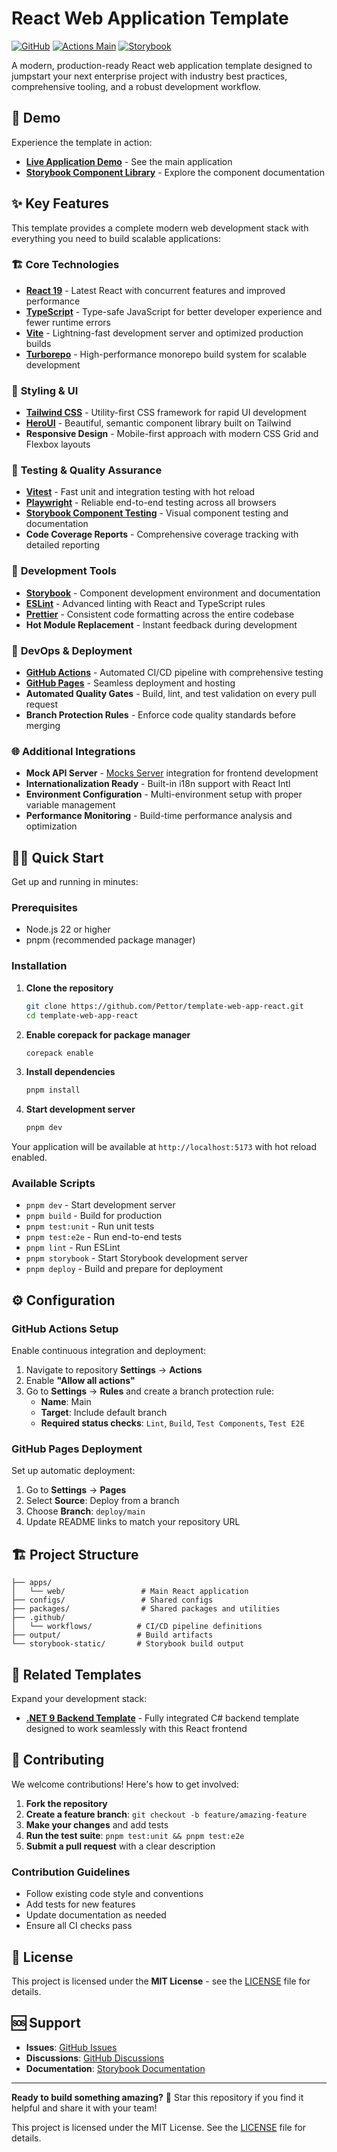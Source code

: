 # React Web Application Template

[![GitHub](https://img.shields.io/badge/license-MIT-green)](https://github.com/Pettor/template-web-app-react-enterprise/blob/main/LICENSE)
[![Actions Main](../../actions/workflows/main.yml/badge.svg)](../../actions/workflows/main.yml)
[![Storybook](https://raw.githubusercontent.com/storybooks/brand/master/badge/badge-storybook.svg)](https://pettor.github.io/template-web-app-react-enterprise/storybook/)

A modern, production-ready React web application template designed to jumpstart your next enterprise project with industry best practices, comprehensive tooling, and a robust development workflow.

## 🚀 Demo

Experience the template in action:
- **[Live Application Demo](https://pettor.github.io/template-web-app-react-enterprise/app/)** - See the main application
- **[Storybook Component Library](https://pettor.github.io/template-web-app-react-enterprise/storybook/)** - Explore the component documentation

## ✨ Key Features

This template provides a complete modern web development stack with everything you need to build scalable applications:

### 🏗️ **Core Technologies**
- **[React 19](https://reactjs.org/)** - Latest React with concurrent features and improved performance
- **[TypeScript](https://www.typescriptlang.org/)** - Type-safe JavaScript for better developer experience and fewer runtime errors
- **[Vite](https://vitejs.dev/)** - Lightning-fast development server and optimized production builds
- **[Turborepo](https://turbo.build/repo/)** - High-performance monorepo build system for scalable development

### 🎨 **Styling & UI**
- **[Tailwind CSS](https://tailwindcss.com/)** - Utility-first CSS framework for rapid UI development
- **[HeroUI](https://www.heroui.com/)** - Beautiful, semantic component library built on Tailwind
- **Responsive Design** - Mobile-first approach with modern CSS Grid and Flexbox layouts

### 🧪 **Testing & Quality Assurance**
- **[Vitest](https://vitest.dev/)** - Fast unit and integration testing with hot reload
- **[Playwright](https://playwright.dev/)** - Reliable end-to-end testing across all browsers
- **[Storybook Component Testing](https://storybook.js.org/docs/writing-tests/component-testing)** - Visual component testing and documentation
- **Code Coverage Reports** - Comprehensive coverage tracking with detailed reporting

### 🔧 **Development Tools**
- **[Storybook](https://storybook.js.org/)** - Component development environment and documentation
- **[ESLint](https://eslint.org/)** - Advanced linting with React and TypeScript rules
- **[Prettier](https://prettier.io/)** - Consistent code formatting across the entire codebase
- **Hot Module Replacement** - Instant feedback during development

### 🚀 **DevOps & Deployment**
- **[GitHub Actions](https://docs.github.com/en/actions)** - Automated CI/CD pipeline with comprehensive testing
- **[GitHub Pages](https://pages.github.com/)** - Seamless deployment and hosting
- **Automated Quality Gates** - Build, lint, and test validation on every pull request
- **Branch Protection Rules** - Enforce code quality standards before merging

### 🌐 **Additional Integrations**
- **Mock API Server** - [Mocks Server](https://mocks-server.org/) integration for frontend development
- **Internationalization Ready** - Built-in i18n support with React Intl
- **Environment Configuration** - Multi-environment setup with proper variable management
- **Performance Monitoring** - Build-time performance analysis and optimization

## 🏃‍♂️ Quick Start

Get up and running in minutes:

### Prerequisites
- Node.js 22 or higher
- pnpm (recommended package manager)

### Installation

1. **Clone the repository**
   ```bash
   git clone https://github.com/Pettor/template-web-app-react.git
   cd template-web-app-react
   ```

2. **Enable corepack for package manager**
   ```bash
   corepack enable
   ```

3. **Install dependencies**
   ```bash
   pnpm install
   ```

4. **Start development server**
   ```bash
   pnpm dev
   ```

Your application will be available at `http://localhost:5173` with hot reload enabled.

### Available Scripts

- `pnpm dev` - Start development server
- `pnpm build` - Build for production
- `pnpm test:unit` - Run unit tests
- `pnpm test:e2e` - Run end-to-end tests
- `pnpm lint` - Run ESLint
- `pnpm storybook` - Start Storybook development server
- `pnpm deploy` - Build and prepare for deployment

## ⚙️ Configuration

### GitHub Actions Setup

Enable continuous integration and deployment:

1. Navigate to repository **Settings** → **Actions**
2. Enable **"Allow all actions"**
3. Go to **Settings** → **Rules** and create a branch protection rule:
   - **Name**: Main
   - **Target**: Include default branch
   - **Required status checks**: `Lint`, `Build`, `Test Components`, `Test E2E`

### GitHub Pages Deployment

Set up automatic deployment:

1. Go to **Settings** → **Pages**
2. Select **Source**: Deploy from a branch
3. Choose **Branch**: `deploy/main`
4. Update README links to match your repository URL

## 🏗️ Project Structure

```
├── apps/
│   └── web/                 # Main React application
├── configs/                 # Shared configs
├── packages/                # Shared packages and utilities
├── .github/
│   └── workflows/          # CI/CD pipeline definitions
├── output/                 # Build artifacts
└── storybook-static/       # Storybook build output
```

## 🔗 Related Templates

Expand your development stack:

- **[.NET 9 Backend Template](https://github.com/Pettor/template-web-api-dotnet)** - Fully integrated C# backend template designed to work seamlessly with this React frontend

## 🤝 Contributing

We welcome contributions! Here's how to get involved:

1. **Fork the repository**
2. **Create a feature branch**: `git checkout -b feature/amazing-feature`
3. **Make your changes** and add tests
4. **Run the test suite**: `pnpm test:unit && pnpm test:e2e`
5. **Submit a pull request** with a clear description

### Contribution Guidelines

- Follow existing code style and conventions
- Add tests for new features
- Update documentation as needed
- Ensure all CI checks pass

## 📄 License

This project is licensed under the **MIT License** - see the [LICENSE](LICENSE) file for details.

## 🆘 Support

- **Issues**: [GitHub Issues](https://github.com/Pettor/template-web-app-react/issues)
- **Discussions**: [GitHub Discussions](https://github.com/Pettor/template-web-app-react/discussions)
- **Documentation**: [Storybook Documentation](https://pettor.github.io/template-web-app-react/storybook/)

---

**Ready to build something amazing?** 🚀 Star this repository if you find it helpful and share it with your team!

This project is licensed under the MIT License. See the [LICENSE](LICENSE) file for details.
